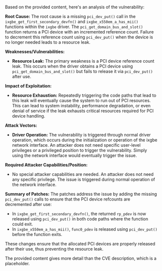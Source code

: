 Based on the provided content, here's an analysis of the vulnerability:

**Root Cause:**
The root cause is a missing `pci_dev_put()` call in the `ixgbe_get_first_secondary_devfn()` and `ixgbe_x550em_a_has_mii()` functions within the `ixgbe` driver. The `pci_get_domain_bus_and_slot()` function returns a PCI device with an incremented reference count. Failure to decrement this reference count using `pci_dev_put()` when the device is no longer needed leads to a resource leak.

**Weaknesses/Vulnerabilities:**
- **Resource Leak:** The primary weakness is a PCI device reference count leak. This occurs when the driver obtains a PCI device using `pci_get_domain_bus_and_slot()` but fails to release it via `pci_dev_put()` after use.

**Impact of Exploitation:**
- **Resource Exhaustion:** Repeatedly triggering the code paths that lead to this leak will eventually cause the system to run out of PCI resources. This can lead to system instability, performance degradation, or even denial of service if the leak exhausts critical resources required for PCI device handling.

**Attack Vectors:**
- **Driver Operation:** The vulnerability is triggered through normal driver operation, which occurs during the initialization or operation of the ixgbe network interface. An attacker does not need specific user-level privileges or a privileged position to trigger the vulnerability. Simply using the network interface would eventually trigger the issue.

**Required Attacker Capabilities/Position:**
- No special attacker capabilities are needed. An attacker does not need any specific privilege. The issue is triggered during normal operation of the network interface.

**Summary of Patches:**
The patches address the issue by adding the missing `pci_dev_put()` calls to ensure that the PCI device refcounts are decremented after use:
- In `ixgbe_get_first_secondary_devfn()`, the returned `rp_pdev` is now released using `pci_dev_put()` in both code paths where the function could exit.
- In `ixgbe_x550em_a_has_mii()`, `func0_pdev` is released using `pci_dev_put()` before the function exits.

These changes ensure that the allocated PCI devices are properly released after their use, thus preventing the resource leak.

The provided content gives more detail than the CVE description, which is a placeholder.